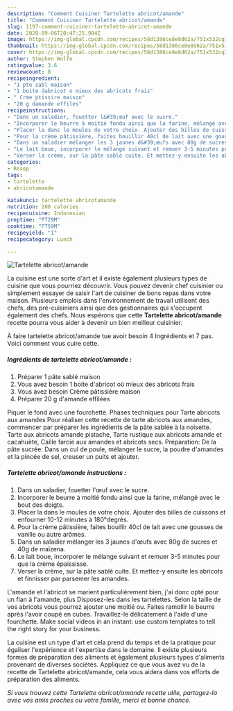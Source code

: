 ```yaml
---
description: "Comment Cuisiner Tartelette abricot/amande"
title: "Comment Cuisiner Tartelette abricot/amande"
slug: 1197-comment-cuisiner-tartelette-abricot-amande
date: 2020-09-06T20:47:25.984Z
image: https://img-global.cpcdn.com/recipes/58d1386ce8e8d62a/751x532cq70/tartelette-abricotamande-photo-principale-de-la-recette.jpg
thumbnail: https://img-global.cpcdn.com/recipes/58d1386ce8e8d62a/751x532cq70/tartelette-abricotamande-photo-principale-de-la-recette.jpg
cover: https://img-global.cpcdn.com/recipes/58d1386ce8e8d62a/751x532cq70/tartelette-abricotamande-photo-principale-de-la-recette.jpg
author: Stephen Wolfe
ratingvalue: 3.6
reviewcount: 8
recipeingredient:
- "1 pte sabl maison"
- "1 boite dabricot o mieux des abricots frais"
- " Crme ptissire maison"
- "20 g damande effiles"
recipeinstructions:
- "Dans un saladier, fouetter l&#39;œuf avec le sucre."
- "Incorporer le beurre à moitié fondu ainsi que la farine, mélangé avec le bout des doigts."
- "Placer la dans le moules de votre choix. Ajouter des billes de cuissons et enfourner 10-12 minutes à 180°degrés."
- "Pour la crème pâtissière, faites bouillir 40cl de lait avec une gousses de vanille ou autre arômes."
- "Dans un saladier mélanger les 3 jaunes d&#39;œufs avec 80g de sucres et 40g de maïzena."
- "Le lait boue, incorporer le mélange suivant et remuer 3-5 minutes pour que la crème épaississe."
- "Verser la crème, sur la pâte sablé cuite. Et mettez-y ensuite les abricots et finnisser par parsemer les amandes."
categories:
- Resep
tags:
- tartelette
- abricotamande

katakunci: tartelette abricotamande 
nutrition: 200 calories
recipecuisine: Indonesian
preptime: "PT29M"
cooktime: "PT59M"
recipeyield: "1"
recipecategory: Lunch

---
```



![Tartelette abricot/amande](https://img-global.cpcdn.com/recipes/58d1386ce8e8d62a/751x532cq70/tartelette-abricotamande-photo-principale-de-la-recette.jpg)

La cuisine est une sorte d'art et il existe également plusieurs types de cuisine que vous pourriez découvrir. Vous pouvez devenir chef cuisinier ou simplement essayer de saisir l'art de cuisiner de bons repas dans votre maison. Plusieurs emplois dans l'environnement de travail utilisent des chefs, des pré-cuisiniers ainsi que des gestionnaires qui s'occupent également des chefs. Nous espérons que cette <strong> Tartelette abricot/amande </strong> recette pourra vous aider à devenir un bien meilleur cuisinier.

<!--inarticleads1-->

À faire tartelette abricot/amande tue avoir besoin 4 Ingrédients et 7 pas. Voici comment vous cuire cette.

##### Ingrédients de tartelette abricot/amande :

1. Préparer 1 pâte sablé maison
1. Vous avez besoin 1 boite d&#39;abricot où mieux des abricots frais
1. Vous avez besoin  Crème pâtissière maison
1. Préparer 20 g d&#39;amande effilées


Piquer le fond avec une fourchette. Phases techniques pour Tarte abricots aux amandes Pour réaliser cette recette de tarte abricots aux amandes, commencer par préparer les ingrédients de la pâte sablée à la noisette. Tarte aux abricots amande pistache, Tarte rustique aux abricots amande et cacahuète, Caille farcie aux amandes et abricots secs. Préparation: De la pâte sucrée: Dans un cul de poule, mélanger le sucre, la poudre d&#39;amandes et la pincée de sel, creuser un puits et ajouter. 

<!--inarticleads2-->

##### Tartelette abricot/amande instructions :

1. Dans un saladier, fouetter l&#39;œuf avec le sucre.
1. Incorporer le beurre à moitié fondu ainsi que la farine, mélangé avec le bout des doigts.
1. Placer la dans le moules de votre choix. Ajouter des billes de cuissons et enfourner 10-12 minutes à 180°degrés.
1. Pour la crème pâtissière, faites bouillir 40cl de lait avec une gousses de vanille ou autre arômes.
1. Dans un saladier mélanger les 3 jaunes d&#39;œufs avec 80g de sucres et 40g de maïzena.
1. Le lait boue, incorporer le mélange suivant et remuer 3-5 minutes pour que la crème épaississe.
1. Verser la crème, sur la pâte sablé cuite. Et mettez-y ensuite les abricots et finnisser par parsemer les amandes.


L&#39;amande et l&#39;abricot se marient particulièrement bien, j&#39;ai donc opté pour un flan à l&#39;amande, plus Disposez-les dans les tartelettes. Selon la taille de vos abricots vous pourrez ajouter une moitié ou. Faites ramollir le beurre après l&#39;avoir coupé en cubes. Travaillez-le délicatement à l&#39;aide d&#39;une fourchette. Make social videos in an instant: use custom templates to tell the right story for your business. 

<!--inarticleads1-->

<p>
La cuisine est un type d'art et cela prend du temps et de la pratique pour égaliser l'expérience et l'expertise dans le domaine. Il existe plusieurs formes de préparation des aliments et également plusieurs types d'aliments provenant de diverses sociétés. Appliquez ce que vous avez vu de la recette de Tartelette abricot/amande, cela vous aidera dans vos efforts de préparation des aliments.
</p>

<p>
<i>Si vous trouvez cette Tartelette abricot/amande recette utile, partagez-la avec vos amis proches ou votre famille, merci et bonne chance.</i>
</p>
